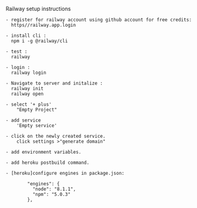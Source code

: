 Railway setup instructions

    - register for railway account using github account for free credits: 
      https//railway.app.login

    - install cli : 
      npm i -g @railway/cli

    - test : 
      railway

    - login :  
      railway login

    - Navigate to server and initalize : 
      railway init
      railway open

    - select '+ plus'
        "Empty Project"
    
    - add service
        'Empty service'

    - click on the newly created service.
        click settings >"generate domain"

    - add environment variables.

    - add heroku postbuild command.

    - [heroku]configure engines in package.json:

            "engines": {
              "node": "8.1.1",
              "npm": "5.0.3"
            },